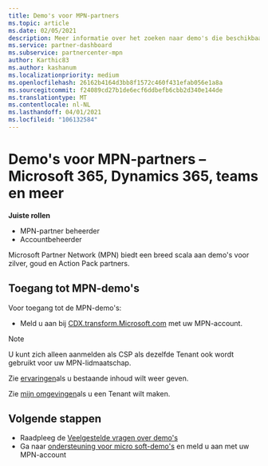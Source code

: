 ```yaml
---
title: Demo's voor MPN-partners
ms.topic: article
ms.date: 02/05/2021
description: Meer informatie over het zoeken naar demo's die beschikbaar zijn voor MPN Silver-, Gold-en Action Pack-partners.
ms.service: partner-dashboard
ms.subservice: partnercenter-mpn
author: Karthic83
ms.author: kashanum
ms.localizationpriority: medium
ms.openlocfilehash: 26162b4164d3bb8f1572c460f431efab056e1a8a
ms.sourcegitcommit: f24089cd27b1de6ecf6ddbefb6cbb2d340e144de
ms.translationtype: MT
ms.contentlocale: nl-NL
ms.lasthandoff: 04/01/2021
ms.locfileid: "106132584"
---
```

# <a name="demos-for-mpn-partners--microsoft-365-dynamics-365-teams-and-more"></a>Demo's voor MPN-partners – Microsoft 365, Dynamics 365, teams en meer

**Juiste rollen**

- MPN-partner beheerder
- Accountbeheerder

Microsoft Partner Network (MPN) biedt een breed scala aan demo's voor zilver, goud en Action Pack partners.

## <a name="access-mpn-demos"></a>Toegang tot MPN-demo's

Voor toegang tot de MPN-demo's:

- Meld u aan bij [CDX.transform.Microsoft.com](https://cdx.transform.microsoft.com/) met uw MPN-account.

>[!NOTE]
>U kunt zich alleen aanmelden als CSP als dezelfde Tenant ook wordt gebruikt voor uw MPN-lidmaatschap.

Zie [ervaringen](https://cdx.transform.microsoft.com/experiences)als u bestaande inhoud wilt weer geven.

Zie [mijn omgevingen](https://cdx.transform.microsoft.com/my-tenants)als u een Tenant wilt maken.

## <a name="next-steps"></a>Volgende stappen

- Raadpleeg de [Veelgestelde vragen over demo's](https://cdx.transform.microsoft.com/help/faq)
- Ga naar [ondersteuning voor micro soft-demo's](https://cdx.transform.microsoft.com/submit-request) en meld u aan met uw MPN-account
